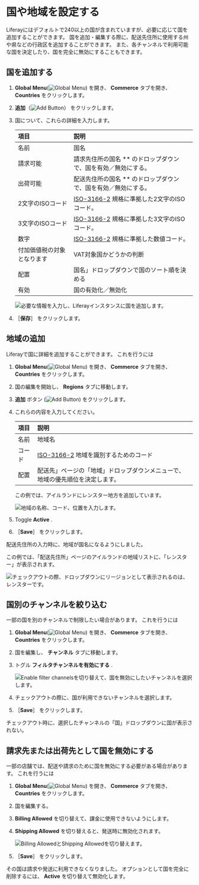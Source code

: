 # 国や地域を設定する

Liferayにはデフォルトで240以上の国が含まれていますが、必要に応じて国を追加することができます。 国を追加・編集する際に、配送先住所に使用する州や県などの行政区を追加することができます。 また、各チャンネルで利用可能な国を決定したり、国を完全に無効にすることもできます。

## 国を追加する

1. **Global Menu**(![Global Menu](../images/icon-applications-menu.png)) を開き、 **Commerce** タブを開き、 **Countries** をクリックします。

1. **追加**（![Add Button](../images/icon-add.png)） をクリックします。

1. 国について、これらの詳細を入力します。

   | 項目            | 説明                                                                        |
   |:------------- |:------------------------------------------------------------------------- |
   | 名前            | 国名                                                                        |
   | 請求可能          | 請求先住所の国名 ** のドロップダウンで、国を有効／無効にする。                                         |
   | 出荷可能          | 配送先住所の国名 ** のドロップダウンで、国を有効／無効にする。                                         |
   | 2文字のISOコード    | [ISO-3166-2](https://www.iso.org/obp/ui/#search/code/) 規格に準拠した2文字のISOコード。 |
   | 3文字のISOコード    | [ISO-3166-2](https://www.iso.org/obp/ui/#search/code/) 規格に準拠した3文字のISOコード。 |
   | 数字            | [ISO-3166-2](https://www.iso.org/obp/ui/#search/code/) 規格に準拠した数値コード。      |
   | 付加価値税の対象となります | VAT対象国かどうかの判断                                                             |
   | 配置            | 国名」ドロップダウンで国のソート順を決める                                                     |
   | 有効            | 国の有効化／無効化                                                                 |

   ![必要な情報を入力し、Liferayインスタンスに国を追加します。](./configuring-countries-and-regions/images/01.png)

1. ［**保存**］ をクリックします。

## 地域の追加

Liferayで国に詳細を追加することができます。 これを行うには

1. **Global Menu**(![Global Menu](../images/icon-applications-menu.png)) を開き、 **Commerce** タブを開き、 **Countries** をクリックします。

1. 国の編集を開始し、 **Regions** タブに移動します。

1. **追加** ボタン (![Add Button](../images/icon-add.png)) をクリックします。

1. これらの内容を入力してください。

   | 項目  | 説明                                                                   |
   |:--- |:-------------------------------------------------------------------- |
   | 名前  | 地域名                                                                  |
   | コード | [ISO-3166-2](https://www.iso.org/obp/ui/#search/code/) 地域を識別するためのコード |
   | 配置  | 配送先」ページの「地域」ドロップダウンメニューで、地域の優先順位を決定します。                              |

   この例では、アイルランドにレンスター地方を追加しています。

   ![地域の名称、コード、位置を入力します。](./configuring-countries-and-regions/images/02.png)

1. Toggle **Active** .

1. ［**Save**］ をクリックします。

配送先住所の入力時に、地域が国名になるようにしました。

この例では、「配送先住所」ページのアイルランドの地域リストに、「レンスター」が表示されます。

![チェックアウトの際、ドロップダウンにリージョンとして表示されるのは、レンスターです。](./configuring-countries-and-regions/images/03.png)

## 国別のチャンネルを絞り込む

一部の国を別のチャンネルで制限したい場合があります。 これを行うには

1. **Global Menu**(![Global Menu](../images/icon-applications-menu.png)) を開き、 **Commerce** タブを開き、 **Countries** をクリックします。

1. 国を編集し、 **チャンネル** タブに移動します。

1. トグル **フィルタチャンネルを有効にする** .

   ![Enable filter channelsを切り替えて、国を無効にしたいチャンネルを選択します。](./configuring-countries-and-regions/images/04.png)

1. チェックアウトの際に、国が利用できないチャンネルを選択します。

1. ［**Save**］ をクリックします。

チェックアウト時に、選択したチャンネルの「国」ドロップダウンに国が表示されない。

## 請求先または出荷先として国を無効にする

一部の店舗では、配送や請求のために国を無効にする必要がある場合があります。 これを行うには

1. **Global Menu**(![Global Menu](../images/icon-applications-menu.png)) を開き、 **Commerce** タブを開き、 **Countries** をクリックします。

1. 国を編集する。

1. **Billing Allowed** を切り替えて、課金に使用できないようにします。

1. **Shipping Allowed** を切り替えると、発送時に無効化されます。

   ![Billing AllowedとShipping Allowedを切り替えます。](./configuring-countries-and-regions/images/05.png)

1. ［**Save**］ をクリックします。

その国は請求や発送に利用できなくなりました。 オプションとして国を完全に削除するには、 **Active** を切り替えて無効化します。
